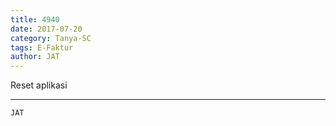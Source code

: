 ```yaml
---
title: 4940
date: 2017-07-20
category: Tanya-SC
tags: E-Faktur
author: JAT
---
```


Reset aplikasi

---



`JAT`
